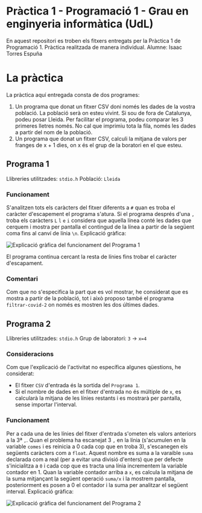 # Pràctica 1 - Programació 1 - Grau en enginyeria informàtica (UdL)

En aquest repositori es troben els fitxers entregats per la Pràctica 1 de Programació 1.
Pràctica realitzada de manera individual. Alumne: Isaac Torres Espuña

# La pràctica

La pràctica aquí entregada consta de dos programes:

 1. Un programa que donat un fitxer CSV doni només les dades de la vostra població. La població serà on esteu vivint. Si sou de fora de Catalunya, podeu posar Lleida. Per facilitar el programa, podeu comparar les 3 primeres lletres només. No cal que imprimiu tota la fila, només les dades a partir del nom de la població.
 2. Un programa que donat un fitxer CSV, calculi la mitjana de valors per franges de x + 1 dies, on x és el grup de la boratori en el que esteu.

## Programa 1

Llibreries utilitzades: `stdio.h` 
Població: `Lleida `
### Funcionament
S'analitzen tots els caràcters del fitxer diferents a `#` quan es troba el caràcter d'escapement el programa s'atura.
Si el programa després d'una `, ` troba els caràcters `L`  `l` `e` `i` considera que aquella línea conté les dades que cerquem i mostra per pantalla el contingud de la línea a partir de la següent coma fins al canví de línia `\n`.
Explicació gràfica:

![Explicació gràfica del funcionament del Programa 1](https://i.ibb.co/TgXGJQ5/Practica-Imatge1.png)

El programa continua cercant la resta de línies fins trobar el caràcter d'escapament.
### Comentari
Com que no s'especifica la part que es vol mostrar, he considerat que es mostra a partir de la població, tot i això proposo també el programa `filtrar-covid-2` on només es mostren les dos últimes dades.
## Programa 2
Llibreries utilitzades: `stdio.h`
Grup de laboratori: `3` → `x=4`

### Consideracions
Com que l'explicació de l'activitat no específica algunes qüestions, he considerat:

 - El fitxer `CSV` d'entrada és la sortida del `Programa 1`.
 - Si el nombre de dades en el fitxer d'entrada no és múltiple de `x`, es calcularà la mitjana de les línies restants i es mostrarà per pantalla, sense importar l'interval.

### Funcionament
Per a cada una de les línies del fitxer d'entrada s'ometen els valors anteriors a la 3ª `,`.
Quan el problema ha escanejat 3 `,` en la línia (s'acumulen en la variable `comes` i es reinicia a 0 cada cop que en troba 3),  s'escanegen els següents caràcters com a `float`.  Aquest nombre es suma a la varaible `suma` declarada com a real (per a evitar una divisió d'enters) que per defecte s'inicialitza a `0` i cada cop que es tracta una línia incrementem la variable contador en 1. 
Quan la variable contador arriba a `x`, es calcula la mitjana de la suma mitjançant la següent operació `suma/x` i la mostrem pantalla, posteriorment es posen a 0 el contador i la suma per analitzar el següent interval.
Explicació gràfica:

![Explicació gràfica del funcionament del Programa 2](https://i.ibb.co/pJ47NFx/Practica-Imatge2.png)


